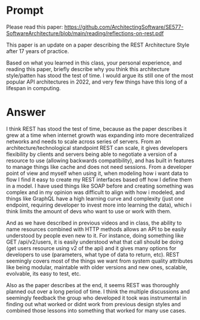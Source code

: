 # Prompt 


Please read this paper:  https://github.com/ArchitectingSoftware/SE577-SoftwareArchitecture/blob/main/reading/reflections-on-rest.pdf

This paper is an update on a paper describing the REST Architecture Style after 17 years of practice.

Based on what you learned in this class, your personal experience, and reading this paper, briefly describe why you think this architecture style/patten has stood the test of time.  I would argue its still one of the most popular API architectures in 2022, and very few things have this long of a lifespan in computing.

# Answer 

I think REST has stood the test of time, because as the paper describes it grew at a time when internet growth was expanding into more decentralized networks and needs to scale across series of servers.  From an architecture/technological standpoint REST can scale, it gives developers flexibility by clients and servers being able to negotiate a version of a resource to use (allowing backwards compatibility), and has built in features to manage things like cache and does not need sessions.  From a developer point of view and myself when using it, when modeling how i want data to flow I find it easy to create my REST interfaces based off how I define them in a model.  I have used things like SOAP before and creating something was complex and in my opinion was difficult to align with how i modeled, and things like GraphQL have a high learning curve and complexity (just one endpoint, requiring developer to invest more into learning the data), which i think limits the amount of devs who want to use or work with them.

And as we have described in previous videos and in class, the ability to name resources combined with HTTP methods allows an API to be easily understood by people even new to it.  For instance, doing something like GET /api/v2/users, it is easily understood what that call should be doing (get users resource using v2 of the api) and it gives many options for developers to use (parameters, what type of data to return, etc).  REST seemingly covers most of the things we want from system quality attributes like being modular, maintable with older versions and new ones, scalable, evolvable, its easy to test, etc.

Also as the paper describes at the end, it seems REST was thoroughly planned out over a long period of time.  I think the multiple discussions and seemingly feedback the group who developed it took was instrumental in finding out what worked or didnt work from previous design styles and combined those lessons into something that worked for many use cases.